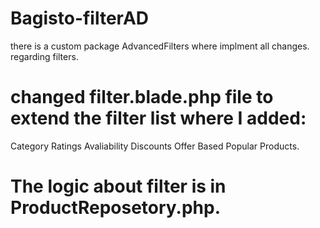 # Bagisto-filterAD

there is a custom package AdvancedFilters  where implment all changes.  regarding filters.
# changed filter.blade.php file to extend the filter list where I added:
Category
Ratings
Avaliability
Discounts
Offer Based
Popular Products.
# The logic about filter is in ProductReposetory.php.


